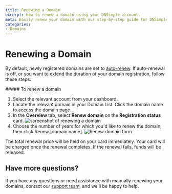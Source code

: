 ```yaml
---
title: Renewing a Domain
excerpt: How to renew a domain using your DNSimple account.
meta: Easily renew your domain with our step-by-step guide for DNSimple account holders. Keep your online presence secure and avoid lapses in your domain registration!
categories:
- Domains
---
```


# Renewing a Domain

By default, newly registered domains are set to [auto-renew](/articles/domain-auto-renewal/). If auto-renewal is off, or you want to extend the duration of your domain registration, follow these steps:

<div class="section-steps" markdown="1">
##### To renew a domain

1. Select the relevant account from your dashboard.
1. Locate the relevant domain in your Domain List. Click the domain name to access the domain page.
1. In the **Overview** tab, select **Renew domain** on the **Registration status** card.
    ![screenshot of renewing a domain](/files/domain-renew.png)
1. Choose the number of years for which you'd like to renew the domain, then click <label>Renew [domain name]</label>.
    ![Renew domain form](/files/renew-domain-form.png)

<info>
The total renewal price will be held on your card immediately.
Your card will be charged once the renewal completes.
If the renewal fails, funds will be released.
</info>

</div>

## Have more questions?

If you have any questions or need assistance with manually renewing your domains, contact our [support team](https://dnsimple.com/feedback), and we'll be happy to help.
